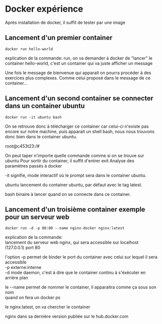 # Docker expérience

Après installation de docker, il suffit de tester par une image 

## Lancement d'un premier container
```
docker run hello-world
```
explication de la commande:
run, on va demander à docker de "lancer" le container hello-world,
c'est un container qui va juste afficher un message

Une fois le message de bienvenue qui apparait on pourra procéder
à des exercices plus complexes. Comme celui proposé dans le message
de ce container...

## Lancement d'un second container se connecter dans un container ubuntu
```
docker run -it ubuntu bash
```
On se retrouve donc à télécharger ce container car celui-ci n'existe pas encore 
sur notre machine, puis apparait un shell bash, nous nous trouvons donc bien
dans le container ubuntu. 

root@c453t23:/#  

On peut taper n'importe quelle commande comme si on se trouve sur ubuntu
Pour sortir du container, il suffit d'entrer exit
Analyse des paramètres passés à docker

-it signifie, mode interactif où le prompt sera dans le container ubuntu. 

ubuntu lancement du container ubuntu, par défaut avec le tag latest. 

bash binaire à lancer quand on se connecte dans ce container. 
## Lancement d'un troisième container exemple pour un serveur web
```
docker run -d -p 80:80 --name nginx-docker nginx:latest
```
explication de la commande:  
lancement du serveur web nginx, qui sera accessible sur localhost (127.0.0.1) port 80

l'option -p permet de binder le port du container avec celui sur lequel il sera accessible  
-p externe:interne  
-d mode daemon, c'est à dire que le container continu à s'éxécuter en arrière plan  


le --name permet de nommer le container, il apparaitra comme ça sous son nom  
quand on fera un docker ps

le nginx:latest, on va chercher le container 

nginx dans sa dernière version publiée sur le hub.docker.com
